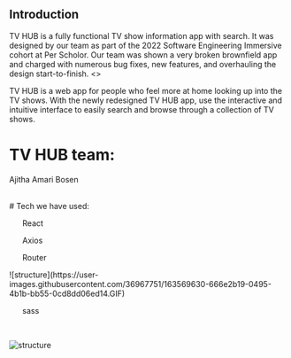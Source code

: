 ## Introduction
<p> TV HUB is a fully functional TV show information app with search. It was designed by our team as part of the 2022 Software Engineering Immersive cohort at Per Scholor. Our team was shown a very broken brownfield app and charged with numerous bug fixes, new features, and overhauling the design start-to-finish. <>

TV HUB is a web app for people who feel more at home looking up into the TV shows. With the newly redesigned TV HUB app, use the interactive and intuitive interface to easily search and browse through a collection of TV shows.

# TV HUB team:
Ajitha
Amari
Bosen

<br />
# Tech we have used: 
  <ul> React </ul>
  <ul> Axios </ul>
  <ul> Router </ul>![structure](https://user-images.githubusercontent.com/36967751/163569630-666e2b19-0495-4b1b-bb55-0cd8dd06ed14.GIF)

  <ul> sass </ul>
  
<br /> 

![structure](./images/structure.GIF) 
